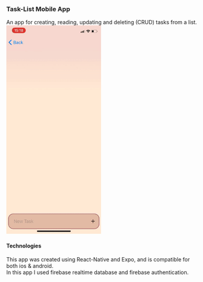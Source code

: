 ### Task-List Mobile App

An app for creating, reading, updating and deleting (CRUD) tasks from a list.  
<img src="https://github.com/noymashat/Task-List/blob/master/assets/tasklist.gif" width="250" height="550" />

#### Technologies

This app was created using React-Native and Expo, and is compatible for both ios & android.</br>
In this app I used firebase realtime database and firebase authentication.
